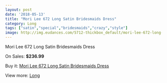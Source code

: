 ```yaml
---
layout: post
date: '2018-05-13'
title: "Mori Lee 672 Long Satin Bridesmaids Dress"
category: Long
tags: ["satin","special","bridesmaids","crazy","style"]
image: http://img.eudances.com/5712-thickbox_default/mori-lee-672-long-satin-bridesmaids-dress.jpg
---
```

Mori Lee 672 Long Satin Bridesmaids Dress

On Sales: **$236.99**
<a href="https://www.eudances.com/en/long/1985-mori-lee-672-long-satin-bridesmaids-dress.html"><amp-img layout="responsive" width="600" height="600" src="//img.eudances.com/5712-thickbox_default/mori-lee-672-long-satin-bridesmaids-dress.jpg" alt="Mori Lee 672 Long Satin Bridesmaids Dress 0" /></a>

Buy it: [Mori Lee 672 Long Satin Bridesmaids Dress](https://www.eudances.com/en/long/1985-mori-lee-672-long-satin-bridesmaids-dress.html "Mori Lee 672 Long Satin Bridesmaids Dress")

View more: [Long](https://www.eudances.com/en/21-long "Long")